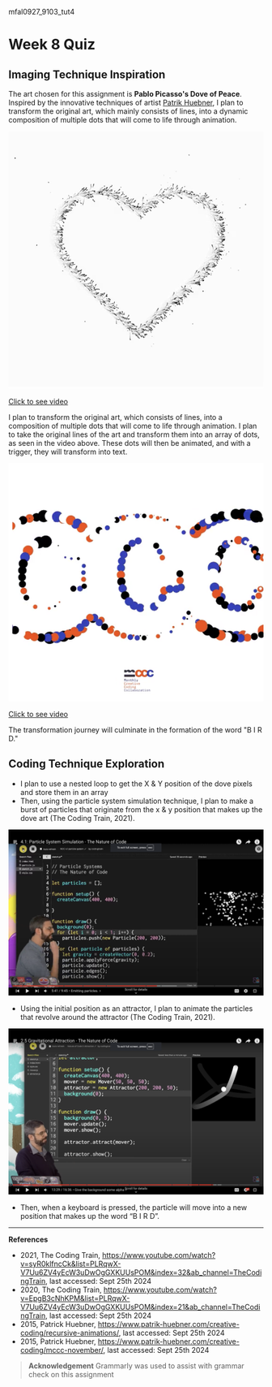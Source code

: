mfal0927_9103_tut4

# Week 8 Quiz

## Imaging Technique Inspiration
The art chosen for this assignment is **Pablo Picasso's Dove of Peace**. Inspired by the innovative techniques of artist [Patrik Huebner](https://www.patrik-huebner.com/creative-coding/), I plan to transform the original art, which mainly consists of lines, into a dynamic composition of multiple dots that will come to life through animation.

![A heart-shaped artwork that consists of multiple dots and the dots animate in a recursive motions](readmeImages/Recursive.png)

[Click to see video](https://media.patrik-huebner.com/ideas/sketch_32_01.mp4)

I plan to transform the original art, which consists of lines, into a composition of multiple dots that will come to life through animation.
I plan to take the original lines of the art and transform them into an array of dots, as seen in the video above. These dots will then be animated, and with a trigger, they will transform into text. 

![A screenshot of transformative artwork consists of multiple circles that make up a letter](readmeImages/Transformative.png)

[Click to see video](https://media.patrik-huebner.com/ideas/sketch_27_02.mp4)

The transformation journey will culminate in the formation of the word "B I R D."

## Coding Technique Exploration
- I plan to use a nested loop to get the X & Y position of the dove pixels and store them in an array
- Then, using the particle system simulation technique, I plan to make a burst of particles that originate from the x & y position that makes up the dove art (The Coding Train, 2021). 

![A screenshot of a particle system simulation code with an image of a burst of particles next to the code](readmeImages/Particle.png)

- Using the initial position as an attractor, I plan to animate the particles that revolve around the attractor (The Coding Train, 2021).

![A screenshot of a gravitational attraction simulation code with an image of a moving particle next to the code](readmeImages/Attraction.png)

- Then, when a keyboard is pressed, the particle will move into a new position that makes up the word “B I R D”.

---

**References**
- 2021, The Coding Train, https://www.youtube.com/watch?v=syR0klfncCk&list=PLRqwX-V7Uu6ZV4yEcW3uDwOgGXKUUsPOM&index=32&ab_channel=TheCodingTrain, last accessed: Sept 25th 2024
- 2020, The Coding Train, https://www.youtube.com/watch?v=EpgB3cNhKPM&list=PLRqwX-V7Uu6ZV4yEcW3uDwOgGXKUUsPOM&index=21&ab_channel=TheCodingTrain, last accessed: Sept 25th 2024
- 2015, Patrick Huebner, https://www.patrik-huebner.com/creative-coding/recursive-animations/, last accessed: Sept 25th 2024
- 2015, Patrick Huebner, https://www.patrik-huebner.com/creative-coding/mccc-november/, last accessed: Sept 25th 2024

>**Acknowledgement**
Grammarly was used to assist with grammar check on this assignment
